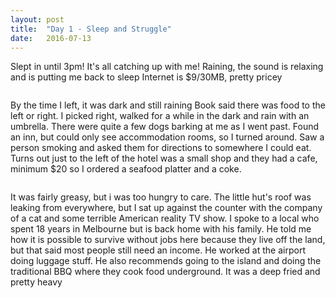 ```yaml
---
layout: post
title:  "Day 1 - Sleep and Struggle"
date:   2016-07-13
---
```


Slept in until 3pm! It's all catching up with me!
Raining, the sound is relaxing and is putting me back to sleep
Internet is $9/30MB, pretty pricey

<img src="{{ '/assets/img/touring.jpg' | prepend: site.baseurl }}" alt=""> 

By the time I left, it was dark and still raining
Book said there was food to the left or right.
I picked right, walked for a while in the dark and rain with an umbrella. There were quite a few dogs barking at me as I went past.
Found an inn, but could only see accommodation rooms, so I turned around.
Saw a person smoking and asked them for directions to somewhere I could eat.
Turns out just to the left of the hotel was a small shop and they had a cafe, minimum $20 so I ordered a seafood platter and a coke.

<img src="{{ '/assets/img/touring.jpg' | prepend: site.baseurl }}" alt=""> 

It was fairly greasy, but i was too hungry to care.
The little hut's roof was leaking from everywhere, but I sat up against the counter with the company of a cat and some terrible American reality TV show.
I spoke to a local who spent 18 years in Melbourne but is back home with his family.
He told me how it is possible to survive without jobs here because they live off the land, but that said most people still need an income. He worked at the airport doing luggage stuff.
He also recommends going to the island and doing the traditional BBQ where they cook food underground.
It was a deep fried and pretty heavy

<img src="{{ '/assets/img/touring.jpg' | prepend: site.baseurl }}" alt=""> 
